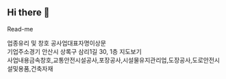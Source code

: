 ## Hi there 👋

<!--

**Here are some ideas to get you started:**

🙋‍♀️ A short introduction - what is your organization all about?
🌈 Contribution guidelines - how can the community get involved?
👩‍💻 Useful resources - where can the community find your docs? Is there anything else the community should know?
🍿 Fun facts - what does your team eat for breakfast?
🧙 Remember, you can do mighty things with the power of [Markdown](https://docs.github.com/github/writing-on-github/getting-started-with-writing-and-formatting-on-github/basic-writing-and-formatting-syntax)
-->
Read-me
<div>
업종유리 및 창호 공사업대표자명이상문
</div>
<div>  
기업주소경기 안산시 상록구 삼리1길 30, 1층 지도보기
</div>
<div>
사업내용금속창호,교통안전시설공사,포장공사,시설물유지관리업,도장공사,도로안전시설및용품,건축자재
</div>
